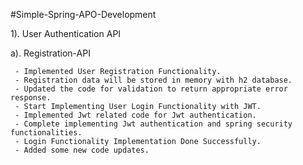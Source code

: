 #Simple-Spring-APO-Development


1). User Authentication API

   a). Registration-API

     - Implemented User Registration Functionality.
     - Registration data will be stored in memory with h2 database.
     - Updated the code for validation to return appropriate error response.
     - Start Implementing User Login Functionality with JWT.
     - Implemented Jwt related code for Jwt authentication.
     - Complete implementing Jwt authentication and spring security functionalities.
     - Login Functionality Implementation Done Successfully.
     - Added some new code updates.
     
